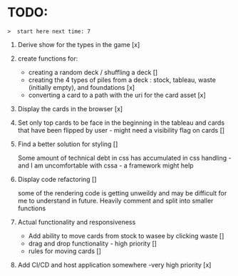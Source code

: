 # TODO:

    >  start here next time: 7

1. Derive show for the types in the game  [x]
2. create functions for:
    - creating a random deck / shuffling a deck  []
    - creating the 4 types of piles from a deck : stock, tableau, waste (initially empty), and foundations [x]
    - converting a card to a path with the uri for the card asset [x]
3. Display the cards in the browser [x]
4. Set only top cards to be face in the beginning in the tableau and cards that have been flipped by user - might need a visibility flag on cards []
5. Find a better solution for styling []

    Some amount of technical debt in css has accumulated in css handling - and I am uncomfortable with cssa - a framework might help
6. Display code refactoring []

    some of the rendering  code is getting unweildy and may be difficult for me to understand in future. Heavily comment and split into smaller functions
7. Actual functionality and responsiveness
    - Add ability to move cards from stock to wasee by clicking waste []
    - drag and drop functionality - high priority []
    - rules for moving cards []
8. Add CI/CD and host application somewhere -very high priority [x]
